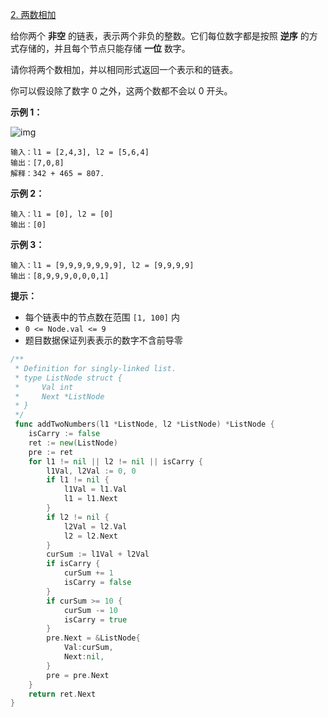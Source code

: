 [2. 两数相加](https://leetcode.cn/problems/add-two-numbers/)

给你两个 **非空** 的链表，表示两个非负的整数。它们每位数字都是按照 **逆序** 的方式存储的，并且每个节点只能存储 **一位** 数字。

请你将两个数相加，并以相同形式返回一个表示和的链表。

你可以假设除了数字 0 之外，这两个数都不会以 0 开头。

**示例 1：**

![img](http://img.hahaguai.cn/local/addtwonumber1.jpg)

```
输入：l1 = [2,4,3], l2 = [5,6,4]
输出：[7,0,8]
解释：342 + 465 = 807.
```

**示例 2：**

```
输入：l1 = [0], l2 = [0]
输出：[0]
```

**示例 3：**

```
输入：l1 = [9,9,9,9,9,9,9], l2 = [9,9,9,9]
输出：[8,9,9,9,0,0,0,1]
```

**提示：**

- 每个链表中的节点数在范围 `[1, 100]` 内
- `0 <= Node.val <= 9`
- 题目数据保证列表表示的数字不含前导零



```go
/**
 * Definition for singly-linked list.
 * type ListNode struct {
 *     Val int
 *     Next *ListNode
 * }
 */
 func addTwoNumbers(l1 *ListNode, l2 *ListNode) *ListNode {
	isCarry := false
	ret := new(ListNode)
	pre := ret
	for l1 != nil || l2 != nil || isCarry {
		l1Val, l2Val := 0, 0
		if l1 != nil {
			l1Val = l1.Val
			l1 = l1.Next
		}
		if l2 != nil {
			l2Val = l2.Val
			l2 = l2.Next
		}
		curSum := l1Val + l2Val
		if isCarry {
			curSum += 1
			isCarry = false
		}
		if curSum >= 10 {
			curSum -= 10
			isCarry = true
		}
		pre.Next = &ListNode{
			Val:curSum,
			Next:nil,
		}
		pre = pre.Next
	}
	return ret.Next
}
```

